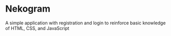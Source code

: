 # Nekogram
A simple application with registration and login to reinforce basic knowledge of HTML, CSS, and JavaScript
